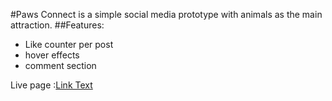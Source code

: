 #Paws Connect is a simple social media prototype with animals as the main attraction.
##Features:
- Like counter per post
- hover effects
- comment section

Live page :[Link Text](https://everythingisunavailable.github.io/PawsConnect-Social-Media-Prototype/index.html)
